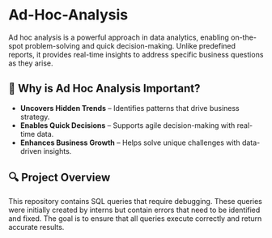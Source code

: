 # Ad-Hoc-Analysis

Ad hoc analysis is a powerful approach in data analytics, enabling on-the-spot problem-solving and quick decision-making. Unlike predefined reports, it provides real-time insights to address specific business questions as they arise.  

## 📌 Why is Ad Hoc Analysis Important?  

- **Uncovers Hidden Trends** – Identifies patterns that drive business strategy.  
- **Enables Quick Decisions** – Supports agile decision-making with real-time data.  
- **Enhances Business Growth** – Helps solve unique challenges with data-driven insights.  

## 🔍 Project Overview  

This repository contains SQL queries that require debugging. These queries were initially created by interns but contain errors that need to be identified and fixed. The goal is to ensure that all queries execute correctly and return accurate results.  



